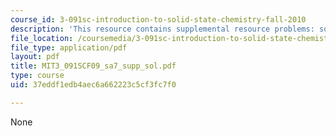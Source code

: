 ```yaml
---
course_id: 3-091sc-introduction-to-solid-state-chemistry-fall-2010
description: 'This resource contains supplemental resource problems: solution key.'
file_location: /coursemedia/3-091sc-introduction-to-solid-state-chemistry-fall-2010/37eddf1edb4aec6a662223c5cf3fc7f0_MIT3_091SCF09_sa7_supp_sol.pdf
file_type: application/pdf
layout: pdf
title: MIT3_091SCF09_sa7_supp_sol.pdf
type: course
uid: 37eddf1edb4aec6a662223c5cf3fc7f0

---
```

None